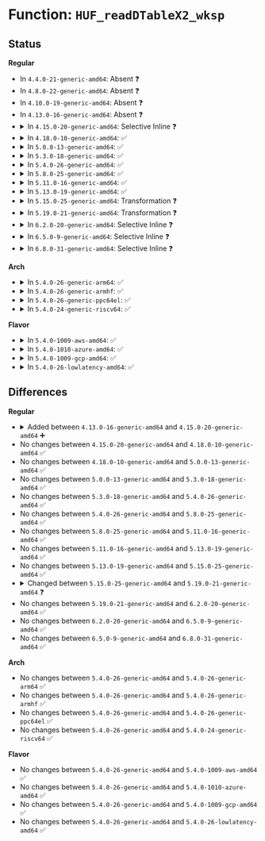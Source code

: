 # Function: <code>HUF_readDTableX2_wksp</code>

## Status
<b>Regular</b>
<ul>
<li>
In <code>4.4.0-21-generic-amd64</code>: Absent ❓
</li>
<li>
In <code>4.8.0-22-generic-amd64</code>: Absent ❓
</li>
<li>
In <code>4.10.0-19-generic-amd64</code>: Absent ❓
</li>
<li>
In <code>4.13.0-16-generic-amd64</code>: Absent ❓
</li>
<li>
<details>
<summary>In <code>4.15.0-20-generic-amd64</code>: Selective Inline ❓</summary>

```c
size_t HUF_readDTableX2_wksp(HUF_DTable * DTable, const void * src, size_t srcSize, void * workspace, size_t workspaceSize)
```

```json
{
  "name": "HUF_readDTableX2_wksp",
  "collision_type": "Unique Global",
  "inline_type": "Selective",
  "funcs": [
    {
      "addr": 18446744071583757520,
      "name": "HUF_readDTableX2_wksp",
      "external": true,
      "loc": "lib/zstd/huf_decompress.c:90",
      "file": "lib/zstd/huf_decompress.c",
      "inline": "not declared, inlined",
      "caller_inline": [],
      "caller_func": [
        "lib/zstd/huf_decompress.c:HUF_decompress1X_DCtx_wksp",
        "lib/zstd/huf_decompress.c:HUF_decompress4X_hufOnly_wksp",
        "lib/zstd/huf_decompress.c:HUF_decompress4X_DCtx_wksp"
      ]
    }
  ],
  "symbols": [
    {
      "addr": 18446744071583757520,
      "name": "HUF_readDTableX2_wksp",
      "section": ".text",
      "bind": "STB_GLOBAL",
      "size": 394
    }
  ]
}
```
</details>
</li>
<li>
<details>
<summary>In <code>4.18.0-10-generic-amd64</code>: ✅</summary>

```c
size_t HUF_readDTableX2_wksp(HUF_DTable * DTable, const void * src, size_t srcSize, void * workspace, size_t workspaceSize)
```

```json
{
  "name": "HUF_readDTableX2_wksp",
  "collision_type": "Unique Global",
  "inline_type": "No",
  "funcs": [
    {
      "addr": 18446744071583976032,
      "name": "HUF_readDTableX2_wksp",
      "external": true,
      "loc": "lib/zstd/huf_decompress.c:90",
      "file": "lib/zstd/huf_decompress.c",
      "inline": "seen, unknown",
      "caller_inline": [],
      "caller_func": [
        "lib/zstd/huf_decompress.c:HUF_decompress1X_DCtx_wksp",
        "lib/zstd/huf_decompress.c:HUF_decompress4X_hufOnly_wksp",
        "lib/zstd/huf_decompress.c:HUF_decompress4X_DCtx_wksp"
      ]
    }
  ],
  "symbols": [
    {
      "addr": 18446744071583976032,
      "name": "HUF_readDTableX2_wksp",
      "section": ".text",
      "bind": "STB_GLOBAL",
      "size": 395
    }
  ]
}
```
</details>
</li>
<li>
<details>
<summary>In <code>5.0.0-13-generic-amd64</code>: ✅</summary>

```c
size_t HUF_readDTableX2_wksp(HUF_DTable * DTable, const void * src, size_t srcSize, void * workspace, size_t workspaceSize)
```

```json
{
  "name": "HUF_readDTableX2_wksp",
  "collision_type": "Unique Global",
  "inline_type": "No",
  "funcs": [
    {
      "addr": 18446744071584057168,
      "name": "HUF_readDTableX2_wksp",
      "external": true,
      "loc": "lib/zstd/huf_decompress.c:90",
      "file": "lib/zstd/huf_decompress.c",
      "inline": "seen, unknown",
      "caller_inline": [],
      "caller_func": [
        "lib/zstd/huf_decompress.c:HUF_decompress1X_DCtx_wksp",
        "lib/zstd/huf_decompress.c:HUF_decompress4X_hufOnly_wksp",
        "lib/zstd/huf_decompress.c:HUF_decompress4X_DCtx_wksp"
      ]
    }
  ],
  "symbols": [
    {
      "addr": 18446744071584057168,
      "name": "HUF_readDTableX2_wksp",
      "section": ".text",
      "bind": "STB_GLOBAL",
      "size": 396
    }
  ]
}
```
</details>
</li>
<li>
<details>
<summary>In <code>5.3.0-18-generic-amd64</code>: ✅</summary>

```c
size_t HUF_readDTableX2_wksp(HUF_DTable * DTable, const void * src, size_t srcSize, void * workspace, size_t workspaceSize)
```

```json
{
  "name": "HUF_readDTableX2_wksp",
  "collision_type": "Unique Global",
  "inline_type": "No",
  "funcs": [
    {
      "addr": 18446744071584243040,
      "name": "HUF_readDTableX2_wksp",
      "external": true,
      "loc": "lib/zstd/huf_decompress.c:90",
      "file": "lib/zstd/huf_decompress.c",
      "inline": "seen, unknown",
      "caller_inline": [],
      "caller_func": [
        "lib/zstd/huf_decompress.c:HUF_decompress1X_DCtx_wksp",
        "lib/zstd/huf_decompress.c:HUF_decompress4X_hufOnly_wksp",
        "lib/zstd/huf_decompress.c:HUF_decompress4X_DCtx_wksp"
      ]
    }
  ],
  "symbols": [
    {
      "addr": 18446744071584243040,
      "name": "HUF_readDTableX2_wksp",
      "section": ".text",
      "bind": "STB_GLOBAL",
      "size": 371
    }
  ]
}
```
</details>
</li>
<li>
<details>
<summary>In <code>5.4.0-26-generic-amd64</code>: ✅</summary>

```c
size_t HUF_readDTableX2_wksp(HUF_DTable * DTable, const void * src, size_t srcSize, void * workspace, size_t workspaceSize)
```

```json
{
  "name": "HUF_readDTableX2_wksp",
  "collision_type": "Unique Global",
  "inline_type": "No",
  "funcs": [
    {
      "addr": 18446744071584377840,
      "name": "HUF_readDTableX2_wksp",
      "external": true,
      "loc": "lib/zstd/huf_decompress.c:90",
      "file": "lib/zstd/huf_decompress.c",
      "inline": "seen, unknown",
      "caller_inline": [],
      "caller_func": [
        "lib/zstd/huf_decompress.c:HUF_decompress1X_DCtx_wksp",
        "lib/zstd/huf_decompress.c:HUF_decompress4X_hufOnly_wksp",
        "lib/zstd/huf_decompress.c:HUF_decompress4X_DCtx_wksp"
      ]
    }
  ],
  "symbols": [
    {
      "addr": 18446744071584377840,
      "name": "HUF_readDTableX2_wksp",
      "section": ".text",
      "bind": "STB_GLOBAL",
      "size": 371
    }
  ]
}
```
</details>
</li>
<li>
<details>
<summary>In <code>5.8.0-25-generic-amd64</code>: ✅</summary>

```c
size_t HUF_readDTableX2_wksp(HUF_DTable * DTable, const void * src, size_t srcSize, void * workspace, size_t workspaceSize)
```

```json
{
  "name": "HUF_readDTableX2_wksp",
  "collision_type": "Unique Global",
  "inline_type": "No",
  "funcs": [
    {
      "addr": 18446744071584949616,
      "name": "HUF_readDTableX2_wksp",
      "external": true,
      "loc": "lib/zstd/huf_decompress.c:90",
      "file": "lib/zstd/huf_decompress.c",
      "inline": "seen, unknown",
      "caller_inline": [],
      "caller_func": [
        "lib/zstd/huf_decompress.c:HUF_decompress1X_DCtx_wksp",
        "lib/zstd/huf_decompress.c:HUF_decompress4X_hufOnly_wksp",
        "lib/zstd/huf_decompress.c:HUF_decompress4X_DCtx_wksp"
      ]
    }
  ],
  "symbols": [
    {
      "addr": 18446744071584949616,
      "name": "HUF_readDTableX2_wksp",
      "section": ".text",
      "bind": "STB_GLOBAL",
      "size": 357
    }
  ]
}
```
</details>
</li>
<li>
<details>
<summary>In <code>5.11.0-16-generic-amd64</code>: ✅</summary>

```c
size_t HUF_readDTableX2_wksp(HUF_DTable * DTable, const void * src, size_t srcSize, void * workspace, size_t workspaceSize)
```

```json
{
  "name": "HUF_readDTableX2_wksp",
  "collision_type": "Unique Global",
  "inline_type": "No",
  "funcs": [
    {
      "addr": 18446744071585071440,
      "name": "HUF_readDTableX2_wksp",
      "external": true,
      "loc": "lib/zstd/huf_decompress.c:90",
      "file": "lib/zstd/huf_decompress.c",
      "inline": "seen, unknown",
      "caller_inline": [],
      "caller_func": [
        "lib/zstd/huf_decompress.c:HUF_decompress1X_DCtx_wksp",
        "lib/zstd/huf_decompress.c:HUF_decompress4X_hufOnly_wksp",
        "lib/zstd/huf_decompress.c:HUF_decompress4X_DCtx_wksp"
      ]
    }
  ],
  "symbols": [
    {
      "addr": 18446744071585071440,
      "name": "HUF_readDTableX2_wksp",
      "section": ".text",
      "bind": "STB_GLOBAL",
      "size": 362
    }
  ]
}
```
</details>
</li>
<li>
<details>
<summary>In <code>5.13.0-19-generic-amd64</code>: ✅</summary>

```c
size_t HUF_readDTableX2_wksp(HUF_DTable * DTable, const void * src, size_t srcSize, void * workspace, size_t workspaceSize)
```

```json
{
  "name": "HUF_readDTableX2_wksp",
  "collision_type": "Unique Global",
  "inline_type": "No",
  "funcs": [
    {
      "addr": 18446744071584946688,
      "name": "HUF_readDTableX2_wksp",
      "external": true,
      "loc": "lib/zstd/huf_decompress.c:90",
      "file": "lib/zstd/huf_decompress.c",
      "inline": "seen, unknown",
      "caller_inline": [],
      "caller_func": [
        "lib/zstd/huf_decompress.c:HUF_decompress1X_DCtx_wksp",
        "lib/zstd/huf_decompress.c:HUF_decompress4X_hufOnly_wksp",
        "lib/zstd/huf_decompress.c:HUF_decompress4X_DCtx_wksp"
      ]
    }
  ],
  "symbols": [
    {
      "addr": 18446744071584946688,
      "name": "HUF_readDTableX2_wksp",
      "section": ".text",
      "bind": "STB_GLOBAL",
      "size": 362
    }
  ]
}
```
</details>
</li>
<li>
<details>
<summary>In <code>5.15.0-25-generic-amd64</code>: Transformation ❓</summary>

```c
size_t HUF_readDTableX2_wksp(HUF_DTable * DTable, const void * src, size_t srcSize, void * workspace, size_t workspaceSize)
```

```json
{
  "name": "HUF_readDTableX2_wksp",
  "collision_type": "Unique Global",
  "inline_type": "No",
  "funcs": [
    {
      "addr": 0,
      "name": "HUF_readDTableX2_wksp",
      "external": true,
      "loc": "lib/zstd/huf_decompress.c:90",
      "file": "lib/zstd/huf_decompress.c",
      "inline": "seen, unknown",
      "caller_inline": [],
      "caller_func": [
        "lib/zstd/huf_decompress.c:HUF_decompress1X_DCtx_wksp",
        "lib/zstd/huf_decompress.c:HUF_decompress4X_hufOnly_wksp",
        "lib/zstd/huf_decompress.c:HUF_decompress4X_DCtx_wksp"
      ]
    }
  ],
  "symbols": [
    {
      "addr": 18446744071592333815,
      "name": "HUF_readDTableX2_wksp.cold",
      "section": ".text",
      "bind": "STB_LOCAL",
      "size": 137
    },
    {
      "addr": 18446744071585382480,
      "name": "HUF_readDTableX2_wksp",
      "section": ".text",
      "bind": "STB_GLOBAL",
      "size": 425
    }
  ]
}
```
</details>
</li>
<li>
<details>
<summary>In <code>5.19.0-21-generic-amd64</code>: Transformation ❓</summary>

```c
size_t HUF_readDTableX2_wksp(HUF_DTable * DTable, const void * src, size_t srcSize, void * workSpace, size_t wkspSize)
```

```json
{
  "name": "HUF_readDTableX2_wksp",
  "collision_type": "Unique Global",
  "inline_type": "No",
  "funcs": [
    {
      "addr": 0,
      "name": "HUF_readDTableX2_wksp",
      "external": true,
      "loc": "lib/zstd/decompress/huf_decompress.c:626",
      "file": "lib/zstd/decompress/huf_decompress.c",
      "inline": "seen, unknown",
      "caller_inline": [],
      "caller_func": [
        "lib/zstd/decompress/huf_decompress.c:HUF_decompress1X_DCtx_wksp",
        "lib/zstd/decompress/huf_decompress.c:HUF_decompress4X_hufOnly_wksp",
        "lib/zstd/decompress/zstd_decompress.c:ZSTD_loadDEntropy"
      ]
    }
  ],
  "symbols": [
    {
      "addr": 18446744071594194531,
      "name": "HUF_readDTableX2_wksp.cold",
      "section": ".text",
      "bind": "STB_LOCAL",
      "size": 148
    },
    {
      "addr": 18446744071586510208,
      "name": "HUF_readDTableX2_wksp",
      "section": ".text",
      "bind": "STB_GLOBAL",
      "size": 1401
    }
  ]
}
```
</details>
</li>
<li>
<details>
<summary>In <code>6.2.0-20-generic-amd64</code>: Selective Inline ❓</summary>

```c
size_t HUF_readDTableX2_wksp(HUF_DTable * DTable, const void * src, size_t srcSize, void * workSpace, size_t wkspSize)
```

```json
{
  "name": "HUF_readDTableX2_wksp",
  "collision_type": "Unique Global",
  "inline_type": "Selective",
  "funcs": [
    {
      "addr": 18446744071587709368,
      "name": "HUF_readDTableX2_wksp",
      "external": true,
      "loc": "lib/zstd/decompress/huf_decompress.c:1041",
      "file": "lib/zstd/decompress/huf_decompress.c",
      "inline": "not declared, inlined",
      "caller_inline": [
        "lib/zstd/decompress/huf_decompress.c:HUF_decompress1X_DCtx_wksp",
        "lib/zstd/decompress/huf_decompress.c:HUF_decompress4X_hufOnly_wksp"
      ],
      "caller_func": [
        "lib/zstd/decompress/zstd_decompress.c:ZSTD_loadDEntropy"
      ]
    }
  ],
  "symbols": [
    {
      "addr": 18446744071587707696,
      "name": "HUF_readDTableX2_wksp",
      "section": ".text",
      "bind": "STB_GLOBAL",
      "size": 37
    }
  ]
}
```
</details>
</li>
<li>
<details>
<summary>In <code>6.5.0-9-generic-amd64</code>: Selective Inline ❓</summary>

```c
size_t HUF_readDTableX2_wksp(HUF_DTable * DTable, const void * src, size_t srcSize, void * workSpace, size_t wkspSize)
```

```json
{
  "name": "HUF_readDTableX2_wksp",
  "collision_type": "Unique Global",
  "inline_type": "Selective",
  "funcs": [
    {
      "addr": 18446744071587974936,
      "name": "HUF_readDTableX2_wksp",
      "external": true,
      "loc": "lib/zstd/decompress/huf_decompress.c:1041",
      "file": "lib/zstd/decompress/huf_decompress.c",
      "inline": "not declared, inlined",
      "caller_inline": [
        "lib/zstd/decompress/huf_decompress.c:HUF_decompress1X_DCtx_wksp",
        "lib/zstd/decompress/huf_decompress.c:HUF_decompress4X_hufOnly_wksp"
      ],
      "caller_func": [
        "lib/zstd/decompress/zstd_decompress.c:ZSTD_loadDEntropy"
      ]
    }
  ],
  "symbols": [
    {
      "addr": 18446744071587973264,
      "name": "HUF_readDTableX2_wksp",
      "section": ".text",
      "bind": "STB_GLOBAL",
      "size": 37
    }
  ]
}
```
</details>
</li>
<li>
<details>
<summary>In <code>6.8.0-31-generic-amd64</code>: Selective Inline ❓</summary>

```c
size_t HUF_readDTableX2_wksp(HUF_DTable * DTable, const void * src, size_t srcSize, void * workSpace, size_t wkspSize)
```

```json
{
  "name": "HUF_readDTableX2_wksp",
  "collision_type": "Unique Global",
  "inline_type": "Selective",
  "funcs": [
    {
      "addr": 18446744071588309720,
      "name": "HUF_readDTableX2_wksp",
      "external": true,
      "loc": "lib/zstd/decompress/huf_decompress.c:1041",
      "file": "lib/zstd/decompress/huf_decompress.c",
      "inline": "not declared, inlined",
      "caller_inline": [
        "lib/zstd/decompress/huf_decompress.c:HUF_decompress1X_DCtx_wksp",
        "lib/zstd/decompress/huf_decompress.c:HUF_decompress4X_hufOnly_wksp"
      ],
      "caller_func": [
        "lib/zstd/decompress/zstd_decompress.c:ZSTD_loadDEntropy"
      ]
    }
  ],
  "symbols": [
    {
      "addr": 18446744071588308048,
      "name": "HUF_readDTableX2_wksp",
      "section": ".text",
      "bind": "STB_GLOBAL",
      "size": 37
    }
  ]
}
```
</details>
</li>
</ul>
<b>Arch</b>
<ul>
<li>
<details>
<summary>In <code>5.4.0-26-generic-arm64</code>: ✅</summary>

```c
size_t HUF_readDTableX2_wksp(HUF_DTable * DTable, const void * src, size_t srcSize, void * workspace, size_t workspaceSize)
```

```json
{
  "name": "HUF_readDTableX2_wksp",
  "collision_type": "Unique Global",
  "inline_type": "No",
  "funcs": [
    {
      "addr": 18446603336496262408,
      "name": "HUF_readDTableX2_wksp",
      "external": true,
      "loc": "lib/zstd/huf_decompress.c:90",
      "file": "lib/zstd/huf_decompress.c",
      "inline": "seen, unknown",
      "caller_inline": [],
      "caller_func": [
        "lib/zstd/huf_decompress.c:HUF_decompress1X_DCtx_wksp",
        "lib/zstd/huf_decompress.c:HUF_decompress4X_hufOnly_wksp",
        "lib/zstd/huf_decompress.c:HUF_decompress4X_DCtx_wksp"
      ]
    }
  ],
  "symbols": [
    {
      "addr": 18446603336496262408,
      "name": "HUF_readDTableX2_wksp",
      "section": ".text",
      "bind": "STB_GLOBAL",
      "size": 428
    }
  ]
}
```
</details>
</li>
<li>
<details>
<summary>In <code>5.4.0-26-generic-armhf</code>: ✅</summary>

```c
size_t HUF_readDTableX2_wksp(HUF_DTable * DTable, const void * src, size_t srcSize, void * workspace, size_t workspaceSize)
```

```json
{
  "name": "HUF_readDTableX2_wksp",
  "collision_type": "Unique Global",
  "inline_type": "No",
  "funcs": [
    {
      "addr": 3229605300,
      "name": "HUF_readDTableX2_wksp",
      "external": true,
      "loc": "lib/zstd/huf_decompress.c:90",
      "file": "lib/zstd/huf_decompress.c",
      "inline": "seen, unknown",
      "caller_inline": [],
      "caller_func": [
        "lib/zstd/huf_decompress.c:HUF_decompress1X_DCtx_wksp",
        "lib/zstd/huf_decompress.c:HUF_decompress4X_hufOnly_wksp",
        "lib/zstd/huf_decompress.c:HUF_decompress4X_DCtx_wksp"
      ]
    }
  ],
  "symbols": [
    {
      "addr": 3229605300,
      "name": "HUF_readDTableX2_wksp",
      "section": ".text",
      "bind": "STB_GLOBAL",
      "size": 452
    }
  ]
}
```
</details>
</li>
<li>
<details>
<summary>In <code>5.4.0-26-generic-ppc64el</code>: ✅</summary>

```c
size_t HUF_readDTableX2_wksp(HUF_DTable * DTable, const void * src, size_t srcSize, void * workspace, size_t workspaceSize)
```

```json
{
  "name": "HUF_readDTableX2_wksp",
  "collision_type": "Unique Global",
  "inline_type": "No",
  "funcs": [
    {
      "addr": 13835058055290560864,
      "name": "HUF_readDTableX2_wksp",
      "external": true,
      "loc": "lib/zstd/huf_decompress.c:90",
      "file": "lib/zstd/huf_decompress.c",
      "inline": "seen, unknown",
      "caller_inline": [],
      "caller_func": [
        "lib/zstd/huf_decompress.c:HUF_decompress1X_DCtx_wksp",
        "lib/zstd/huf_decompress.c:HUF_decompress4X_hufOnly_wksp",
        "lib/zstd/huf_decompress.c:HUF_decompress4X_DCtx_wksp"
      ]
    }
  ],
  "symbols": [
    {
      "addr": 13835058055290560864,
      "name": "HUF_readDTableX2_wksp",
      "section": ".text",
      "bind": "STB_GLOBAL",
      "size": 588
    }
  ]
}
```
</details>
</li>
<li>
<details>
<summary>In <code>5.4.0-24-generic-riscv64</code>: ✅</summary>

```c
size_t HUF_readDTableX2_wksp(HUF_DTable * DTable, const void * src, size_t srcSize, void * workspace, size_t workspaceSize)
```

```json
{
  "name": "HUF_readDTableX2_wksp",
  "collision_type": "Unique Global",
  "inline_type": "No",
  "funcs": [
    {
      "addr": 18446743936275319456,
      "name": "HUF_readDTableX2_wksp",
      "external": true,
      "loc": "lib/zstd/huf_decompress.c:90",
      "file": "lib/zstd/huf_decompress.c",
      "inline": "seen, unknown",
      "caller_inline": [],
      "caller_func": [
        "lib/zstd/huf_decompress.c:HUF_decompress1X_DCtx_wksp",
        "lib/zstd/huf_decompress.c:HUF_decompress4X_hufOnly_wksp",
        "lib/zstd/huf_decompress.c:HUF_decompress4X_DCtx_wksp"
      ]
    }
  ],
  "symbols": [
    {
      "addr": 18446743936275319456,
      "name": "HUF_readDTableX2_wksp",
      "section": ".text",
      "bind": "STB_GLOBAL",
      "size": 344
    }
  ]
}
```
</details>
</li>
</ul>
<b>Flavor</b>
<ul>
<li>
<details>
<summary>In <code>5.4.0-1009-aws-amd64</code>: ✅</summary>

```c
size_t HUF_readDTableX2_wksp(HUF_DTable * DTable, const void * src, size_t srcSize, void * workspace, size_t workspaceSize)
```

```json
{
  "name": "HUF_readDTableX2_wksp",
  "collision_type": "Unique Global",
  "inline_type": "No",
  "funcs": [
    {
      "addr": 18446744071584346576,
      "name": "HUF_readDTableX2_wksp",
      "external": true,
      "loc": "lib/zstd/huf_decompress.c:90",
      "file": "lib/zstd/huf_decompress.c",
      "inline": "seen, unknown",
      "caller_inline": [],
      "caller_func": [
        "lib/zstd/huf_decompress.c:HUF_decompress1X_DCtx_wksp",
        "lib/zstd/huf_decompress.c:HUF_decompress4X_hufOnly_wksp",
        "lib/zstd/huf_decompress.c:HUF_decompress4X_DCtx_wksp"
      ]
    }
  ],
  "symbols": [
    {
      "addr": 18446744071584346576,
      "name": "HUF_readDTableX2_wksp",
      "section": ".text",
      "bind": "STB_GLOBAL",
      "size": 371
    }
  ]
}
```
</details>
</li>
<li>
<details>
<summary>In <code>5.4.0-1010-azure-amd64</code>: ✅</summary>

```c
size_t HUF_readDTableX2_wksp(HUF_DTable * DTable, const void * src, size_t srcSize, void * workspace, size_t workspaceSize)
```

```json
{
  "name": "HUF_readDTableX2_wksp",
  "collision_type": "Unique Global",
  "inline_type": "No",
  "funcs": [
    {
      "addr": 18446744071584281776,
      "name": "HUF_readDTableX2_wksp",
      "external": true,
      "loc": "lib/zstd/huf_decompress.c:90",
      "file": "lib/zstd/huf_decompress.c",
      "inline": "seen, unknown",
      "caller_inline": [],
      "caller_func": [
        "lib/zstd/huf_decompress.c:HUF_decompress1X_DCtx_wksp",
        "lib/zstd/huf_decompress.c:HUF_decompress4X_hufOnly_wksp",
        "lib/zstd/huf_decompress.c:HUF_decompress4X_DCtx_wksp"
      ]
    }
  ],
  "symbols": [
    {
      "addr": 18446744071584281776,
      "name": "HUF_readDTableX2_wksp",
      "section": ".text",
      "bind": "STB_GLOBAL",
      "size": 371
    }
  ]
}
```
</details>
</li>
<li>
<details>
<summary>In <code>5.4.0-1009-gcp-amd64</code>: ✅</summary>

```c
size_t HUF_readDTableX2_wksp(HUF_DTable * DTable, const void * src, size_t srcSize, void * workspace, size_t workspaceSize)
```

```json
{
  "name": "HUF_readDTableX2_wksp",
  "collision_type": "Unique Global",
  "inline_type": "No",
  "funcs": [
    {
      "addr": 18446744071584329488,
      "name": "HUF_readDTableX2_wksp",
      "external": true,
      "loc": "lib/zstd/huf_decompress.c:90",
      "file": "lib/zstd/huf_decompress.c",
      "inline": "seen, unknown",
      "caller_inline": [],
      "caller_func": [
        "lib/zstd/huf_decompress.c:HUF_decompress1X_DCtx_wksp",
        "lib/zstd/huf_decompress.c:HUF_decompress4X_hufOnly_wksp",
        "lib/zstd/huf_decompress.c:HUF_decompress4X_DCtx_wksp"
      ]
    }
  ],
  "symbols": [
    {
      "addr": 18446744071584329488,
      "name": "HUF_readDTableX2_wksp",
      "section": ".text",
      "bind": "STB_GLOBAL",
      "size": 371
    }
  ]
}
```
</details>
</li>
<li>
<details>
<summary>In <code>5.4.0-26-lowlatency-amd64</code>: ✅</summary>

```c
size_t HUF_readDTableX2_wksp(HUF_DTable * DTable, const void * src, size_t srcSize, void * workspace, size_t workspaceSize)
```

```json
{
  "name": "HUF_readDTableX2_wksp",
  "collision_type": "Unique Global",
  "inline_type": "No",
  "funcs": [
    {
      "addr": 18446744071584435520,
      "name": "HUF_readDTableX2_wksp",
      "external": true,
      "loc": "lib/zstd/huf_decompress.c:90",
      "file": "lib/zstd/huf_decompress.c",
      "inline": "seen, unknown",
      "caller_inline": [],
      "caller_func": [
        "lib/zstd/huf_decompress.c:HUF_decompress1X_DCtx_wksp",
        "lib/zstd/huf_decompress.c:HUF_decompress4X_hufOnly_wksp",
        "lib/zstd/huf_decompress.c:HUF_decompress4X_DCtx_wksp"
      ]
    }
  ],
  "symbols": [
    {
      "addr": 18446744071584435520,
      "name": "HUF_readDTableX2_wksp",
      "section": ".text",
      "bind": "STB_GLOBAL",
      "size": 371
    }
  ]
}
```
</details>
</li>
</ul>

## Differences
<b>Regular</b>
<ul>
<li>
<details>
<summary>Added between <code>4.13.0-16-generic-amd64</code> and <code>4.15.0-20-generic-amd64</code> ➕</summary>

```c
size_t HUF_readDTableX2_wksp(HUF_DTable * DTable, const void * src, size_t srcSize, void * workspace, size_t workspaceSize)
```
</details>
</li>
<li>
No changes between <code>4.15.0-20-generic-amd64</code> and <code>4.18.0-10-generic-amd64</code> ✅
</li>
<li>
No changes between <code>4.18.0-10-generic-amd64</code> and <code>5.0.0-13-generic-amd64</code> ✅
</li>
<li>
No changes between <code>5.0.0-13-generic-amd64</code> and <code>5.3.0-18-generic-amd64</code> ✅
</li>
<li>
No changes between <code>5.3.0-18-generic-amd64</code> and <code>5.4.0-26-generic-amd64</code> ✅
</li>
<li>
No changes between <code>5.4.0-26-generic-amd64</code> and <code>5.8.0-25-generic-amd64</code> ✅
</li>
<li>
No changes between <code>5.8.0-25-generic-amd64</code> and <code>5.11.0-16-generic-amd64</code> ✅
</li>
<li>
No changes between <code>5.11.0-16-generic-amd64</code> and <code>5.13.0-19-generic-amd64</code> ✅
</li>
<li>
No changes between <code>5.13.0-19-generic-amd64</code> and <code>5.15.0-25-generic-amd64</code> ✅
</li>
<li>
<details>
<summary>Changed between <code>5.15.0-25-generic-amd64</code> and <code>5.19.0-21-generic-amd64</code> ❓</summary>
<ul>
<li>
<b>Param added. </b>
<code>void * workSpace</code>
</li>
<li>
<b>Param added. </b>
<code>size_t wkspSize</code>
</li>
<li>
<b>Param removed. </b>
<code>void * workspace</code>
</li>
<li>
<b>Param removed. </b>
<code>size_t workspaceSize</code>
</li>
</ul>
</details>
</li>
<li>
No changes between <code>5.19.0-21-generic-amd64</code> and <code>6.2.0-20-generic-amd64</code> ✅
</li>
<li>
No changes between <code>6.2.0-20-generic-amd64</code> and <code>6.5.0-9-generic-amd64</code> ✅
</li>
<li>
No changes between <code>6.5.0-9-generic-amd64</code> and <code>6.8.0-31-generic-amd64</code> ✅
</li>
</ul>
<b>Arch</b>
<ul>
<li>
No changes between <code>5.4.0-26-generic-amd64</code> and <code>5.4.0-26-generic-arm64</code> ✅
</li>
<li>
No changes between <code>5.4.0-26-generic-amd64</code> and <code>5.4.0-26-generic-armhf</code> ✅
</li>
<li>
No changes between <code>5.4.0-26-generic-amd64</code> and <code>5.4.0-26-generic-ppc64el</code> ✅
</li>
<li>
No changes between <code>5.4.0-26-generic-amd64</code> and <code>5.4.0-24-generic-riscv64</code> ✅
</li>
</ul>
<b>Flavor</b>
<ul>
<li>
No changes between <code>5.4.0-26-generic-amd64</code> and <code>5.4.0-1009-aws-amd64</code> ✅
</li>
<li>
No changes between <code>5.4.0-26-generic-amd64</code> and <code>5.4.0-1010-azure-amd64</code> ✅
</li>
<li>
No changes between <code>5.4.0-26-generic-amd64</code> and <code>5.4.0-1009-gcp-amd64</code> ✅
</li>
<li>
No changes between <code>5.4.0-26-generic-amd64</code> and <code>5.4.0-26-lowlatency-amd64</code> ✅
</li>
</ul>
